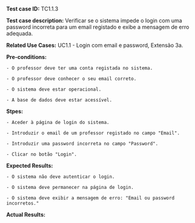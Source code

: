 **Test case ID:** TC1.1.3

**Test case description:** Verificar se o sistema impede o login com uma password incorreta para um email registado e exibe a mensagem de erro adequada.

**Related Use Cases:** UC1.1 - Login com email e password, Extensão 3a.

**Pre-conditions:**

    - O professor deve ter uma conta registada no sistema.

    - O professor deve conhecer o seu email correto.

    - O sistema deve estar operacional.

    - A base de dados deve estar acessível.

**Stpes:**

    - Aceder à página de login do sistema.

    - Introduzir o email de um professor registado no campo "Email".

    - Introduzir uma password incorreta no campo "Password".

    - Clicar no botão "Login".

**Expected Results:**

    - O sistema não deve autenticar o login.

    - O sistema deve permanecer na página de login.

    - O sistema deve exibir a mensagem de erro: "Email ou password incorretos." 

**Actual Results:**